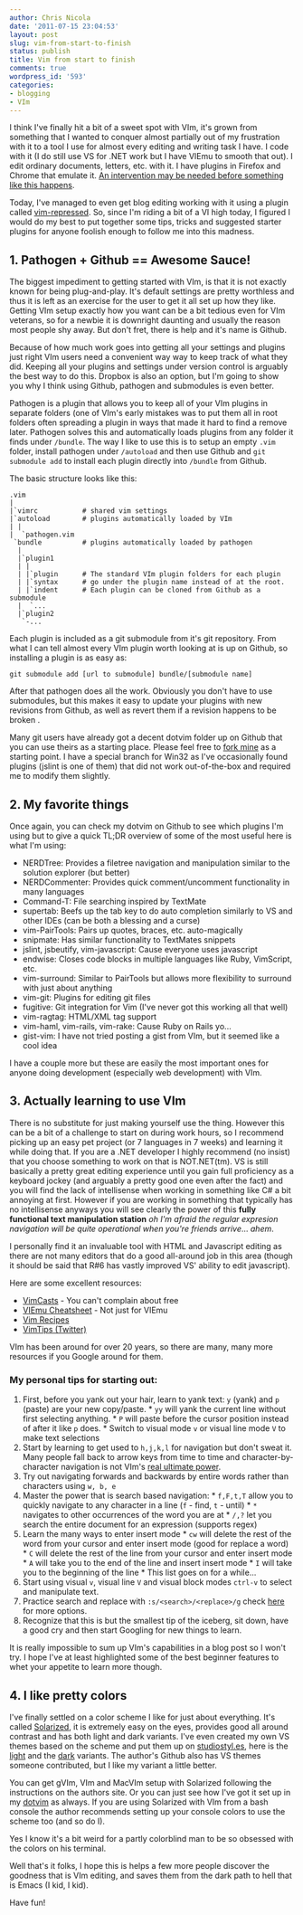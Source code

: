 ```yaml
---
author: Chris Nicola
date: '2011-07-15 23:04:53'
layout: post
slug: vim-from-start-to-finish
status: publish
title: Vim from start to finish
comments: true
wordpress_id: '593'
categories:
- blogging
- VIm
---
```


I think I've finally hit a bit of a sweet spot with VIm, it's grown from
something that I wanted to conquer almost partially out of my frustration with
it to a tool I use for almost every editing and writing task I have. I code
with it (I do still use VS for .NET work but I have VIEmu to smooth that out).
I edit ordinary documents, letters, etc. with it. I have plugins in Firefox and
Chrome that emulate it. [An intervention may be needed before something like this happens][1].

Today, I've managed to even get blog editing working with it using a plugin
called [vim-repressed][2]. So, since I'm riding a bit of a VI high today, I
figured I would do my best to put together some tips, tricks and suggested
starter plugins for anyone foolish enough to follow me into this madness.

<!--more-->

## 1. Pathogen + Github == Awesome Sauce!

The biggest impediment to getting started with VIm, is that it is not exactly
known for being plug-and-play. It's default settings are pretty worthless and
thus it is left as an exercise for the user to get it all set up how they like.
Getting VIm setup exactly how you want can be a bit tedious even for VIm
veterans, so for a newbie it is downright daunting and usually the reason most
people shy away. But don't fret, there is help and it's name is Github.  


Because of how much work goes into getting all your settings and plugins just
right VIm users need a convenient way way to keep track of what they did.
Keeping all your plugins and settings under version control is arguably the
best way to do this. Dropbox is also an option, but I'm going to show you why I
think using Github, pathogen and submodules is even better.  


Pathogen is a plugin that allows you to keep all of your VIm plugins in
separate folders (one of VIm's early mistakes was to put them all in root
folders often spreading a plugin in ways that made it hard to find a remove
later. Pathogen solves this and automatically loads plugins from any folder it
finds under `/bundle`. The way I like to use this is to setup an empty `.vim`
folder, install pathogen under `/autoload` and then use Github and `git
submodule add` to install each plugin directly into `/bundle` from Github.

The basic structure looks like this:
    
    .vim
    |
    |`vimrc           # shared vim settings
    |`autoload        # plugins automatically loaded by VIm
    | |
    |  `pathogen.vim
     `bundle          # plugins automatically loaded by pathogen
      |
      |`plugin1
      | |
      | |`plugin      # The standard VIm plugin folders for each plugin
      | |`syntax      # go under the plugin name instead of at the root.
      | |`indent      # Each plugin can be cloned from Github as a submodule
      |  `... 
      |`plugin2
       `-...
    

Each plugin is included as a git submodule from it's git repository. From what
I can tell almost every VIm plugin worth looking at is up on Github, so
installing a plugin is as easy as:
    
    git submodule add [url to submodule] bundle/[submodule name]
    
After that pathogen does all the work. Obviously you don't have to use
submodules, but this makes it easy to update your plugins with new revisions
from Github, as well as revert them if a revision happens to be broken .

Many git users have already got a decent dotvim folder up on Github that you
can use theirs as a starting place. Please feel free to [fork mine][3] as a
starting point. I have a special branch for Win32 as I've occasionally found
plugins (jslint is one of them) that did not work out-of-the-box and required
me to modify them slightly.

## 2. My favorite things

Once again, you can check my dotvim on Github to see which plugins I'm using
but to give a quick TL;DR overview of some of the most useful here is what I'm
using:

  * NERDTree: Provides a filetree navigation and manipulation similar to the solution explorer (but better)
  * NERDCommenter: Provides quick comment/uncomment functionality in many languages
  * Command-T: File searching inspired by TextMate
  * supertab: Beefs up the tab key to do auto completion similarly to VS and other IDEs (can be both a blessing and a curse)
  * vim-PairTools: Pairs up quotes, braces, etc. auto-magically
  * snipmate: Has similar functionality to TextMates snippets
  * jslint, jsbeutify, vim-javascript: Cause everyone uses javascript
  * endwise: Closes code blocks in multiple languages like Ruby, VimScript, etc.
  * vim-surround: Similar to PairTools but allows more flexibility to surround with just about anything
  * vim-git: Plugins for editing git files
  * fugitive: Git integration for Vim (I've never got this working all that well)
  * vim-ragtag: HTML/XML tag support
  * vim-haml, vim-rails, vim-rake: Cause Ruby on Rails yo...
  * gist-vim: I have not tried posting a gist from VIm, but it seemed like a cool idea

I have a couple more but these are easily the most important ones for anyone
doing development (especially web development) with VIm.

## 3. Actually learning to use VIm

There is no substitute for just making yourself use the thing. However this can
be a bit of a challenge to start on during work hours, so I recommend picking
up an easy pet project (or 7 languages in 7 weeks) and learning it while doing
that. If you are a .NET developer I highly recommend (no insist) that you
choose something to work on that is NOT.NET(tm). VS is still basically a pretty
great editing experience until you gain full proficiency as a keyboard jockey
(and arguably a pretty good one even after the fact) and you will find the lack
of intellisense when working in something like C# a bit annoying at first.
However if you are working in something that typically has no intellisense
anyways you will see clearly the power of this **fully functional text
manipulation station** _oh I'm afraid the regular expresion navigation will be
quite operational when you're friends arrive_... *ahem*.

I personally find it an invaluable tool with HTML and Javascript editing as
there are not many editors that do a good all-around job in this area (though
it should be said that R#6 has vastly improved VS' ability to edit javascript).

Here are some excellent resources:

  * [VimCasts][4] - You can't complain about free
  * [VIEmu Cheatsheet][5] - Not just for VIEmu
  * [Vim Recipes][5]
  * [VimTips (Twitter)][6]

VIm has been around for over 20 years, so there are many, many more resources
if you Google around for them.

### My personal tips for starting out:

  1. First, before you yank out your hair, learn to yank text: `y` (yank) and `p` (paste) are your new copy/paste.
    * `yy` will yank the current line without first selecting anything.
    * `P` will paste before the cursor position instead of after it like `p` does.
    * Switch to visual mode `v` or visual line mode `V` to make text selections
  2. Start by learning to get used to `h,j,k,l` for navigation but don't sweat it. Many people fall back to arrow keys from time to time and character-by-character navigation is not VIm's [real ultimate power][7].
  3. Try out navigating forwards and backwards by entire words rather than characters using `w, b, e`
  4. Master the power that is search based navigation: 
    * `f,F,t,T` allow you to quickly navigate to any character in a line (`f` - find, `t` - until)
    * `*` navigates to other occurrences of the word you are at
    * `/,?` let you search the entire document for an expression (supports regex)
  5. Learn the many ways to enter insert mode
    * `cw` will delete the rest of the word from your cursor and enter insert mode (good for replace a word)
    * `C` will delete the rest of the line from your cursor and enter insert mode
    * `A` will take you to the end of the line and insert insert mode
    * `I` will take you to the beginning of the line 
    * This list goes on for a while...
  6. Start using visual `v`, visual line `V` and visual block modes `ctrl-v` to select and manipulate text.
  7. Practice search and replace with `:s/<search>/<replace>/g` check [here][8] for more options.
  8. Recognize that this is but the smallest tip of the iceberg, sit down, have a good cry and then start Googling for new things to learn.

It is really impossible to sum up VIm's capabilities in a blog post so I won't try. I hope I've at least highlighted some of the best beginner features to whet your appetite to learn more though.

## 4. I like pretty colors

I've finally settled on a color scheme I like for just about everything. It's
called [Solarized][9], it is extremely easy on the eyes, provides good all
around contrast and has both light and dark variants. I've even created my own
VS themes based on the scheme and put them up on [studiostyl.es](http://studiostyl.es),
here is the [light][10] and the [dark][11] variants. The author's Github also
has VS themes someone contributed, but I like my variant a little better.

You can get gVIm, VIm and MacVIm setup with Solarized following the
instructions on the authors site. Or you can just see how I've got it set up in
my [dotvim][3] as always. If you are using Solarized with VIm from a bash
console the author recommends setting up your console colors to use the scheme
too (and so do I).

Yes I know it's a bit weird for a partly colorblind man to be so obsessed with
the colors on his terminal.

Well that's it folks, I hope this is helps a few more people discover the
goodness that is VIm editing, and saves them from the dark path to hell that is
Emacs (I kid, I kid).

Have fun!

   [1]: http://symbolsystem.com/2010/12/15/this-is-your-brain-on-vim
   [2]: http://www.vim.org/scripts/script.php?script_id=3510
   [3]: http://github.com/lucisferre/dotvim
   [4]: http://vimcasts.org/
   [5]: http://www.viemu.com/a_vi_vim_graphical_cheat_sheet_tutorial.html
   [6]: https://twitter.com/#!/vimtips
   [7]: http://www.realultimatepower.net
   [8]: http://vim.wikia.com/wiki/Search_and_replace
   [9]: http://ethanschoonover.com/solarized
   [10]: http://studiostyl.es/schemes/nsolarized-light
   [11]: http://studiostyl.es/schemes/nsolarized

